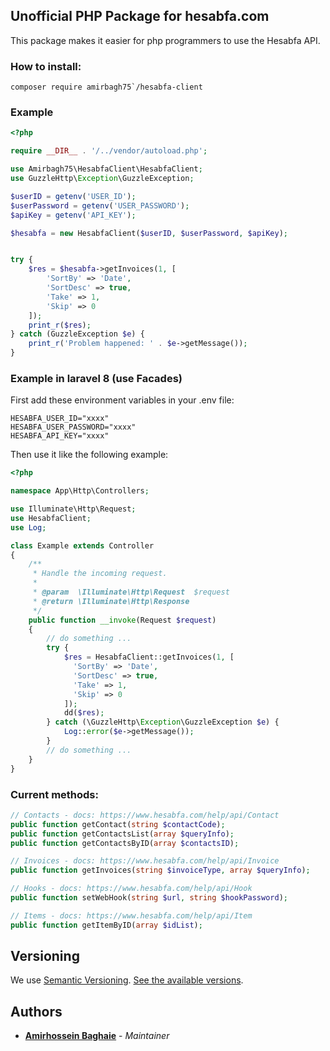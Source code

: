 ## Unofficial PHP Package for hesabfa.com

This package makes it easier for php programmers to use the Hesabfa API.

### How to install:
```
composer require amirbagh75`/hesabfa-client
```

### Example
```php
<?php

require __DIR__ . '/../vendor/autoload.php';

use Amirbagh75\HesabfaClient\HesabfaClient;
use GuzzleHttp\Exception\GuzzleException;

$userID = getenv('USER_ID');
$userPassword = getenv('USER_PASSWORD');
$apiKey = getenv('API_KEY');

$hesabfa = new HesabfaClient($userID, $userPassword, $apiKey);


try {
    $res = $hesabfa->getInvoices(1, [
        'SortBy' => 'Date',
        'SortDesc' => true,
        'Take' => 1,
        'Skip' => 0
    ]);
    print_r($res);
} catch (GuzzleException $e) {
    print_r('Problem happened: ' . $e->getMessage());
}
```


### Example in laravel 8 (use Facades)

First add these environment variables in your .env file:

```
HESABFA_USER_ID="xxxx"
HESABFA_USER_PASSWORD="xxxx"
HESABFA_API_KEY="xxxx"
```
Then use it like the following example:

```php
<?php

namespace App\Http\Controllers;

use Illuminate\Http\Request;
use HesabfaClient;
use Log;

class Example extends Controller
{
    /**
     * Handle the incoming request.
     *
     * @param  \Illuminate\Http\Request  $request
     * @return \Illuminate\Http\Response
     */
    public function __invoke(Request $request)
    {
        // do something ...
        try {
            $res = HesabfaClient::getInvoices(1, [
              'SortBy' => 'Date',
              'SortDesc' => true,
              'Take' => 1,
              'Skip' => 0
            ]);
            dd($res);
        } catch (\GuzzleHttp\Exception\GuzzleException $e) {
            Log::error($e->getMessage());
        }
        // do something ...
    }
}
```


### Current methods:


```php
// Contacts - docs: https://www.hesabfa.com/help/api/Contact
public function getContact(string $contactCode);
public function getContactsList(array $queryInfo);
public function getContactsByID(array $contactsID);

// Invoices - docs: https://www.hesabfa.com/help/api/Invoice
public function getInvoices(string $invoiceType, array $queryInfo);

// Hooks - docs: https://www.hesabfa.com/help/api/Hook
public function setWebHook(string $url, string $hookPassword);

// Items - docs: https://www.hesabfa.com/help/api/Item
public function getItemByID(array $idList);
```

## Versioning

We use [Semantic Versioning](http://semver.org/). [See the available versions](https://github.com/amirbagh75/hesabfa-php-client/releases).

## Authors

- **[Amirhossein Baghaie](https://github.com/amirbagh75)** - _Maintainer_
